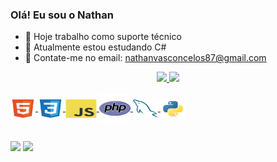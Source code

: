 ### Olá! Eu sou o Nathan

- 🔭 Hoje trabalho como suporte técnico
- 🌱 Atualmente estou estudando C#
- 💬 Contate-me no email: nathanvasconcelos87@gmail.com

<div align="center">
  <a href="https://github.com/Nathan-Vasconcelos">
  <img height="180em" src="https://github-readme-stats.vercel.app/api?username=Nathan-Vasconcelos&show_icons=true&theme=dark&include_all_commits=true&count_private=true"/>
  <img height="180em" src="https://github-readme-stats.vercel.app/api/top-langs/?username=Nathan-Vasconcelos&layout=compact&langs_count=7&theme=dark"/>
</div>
  
  <div style="display: inline_block"><br>
  <img align="center" alt="Rafa-HTML" height="30" width="40" src="https://raw.githubusercontent.com/devicons/devicon/master/icons/html5/html5-original.svg">
  <img align="center" alt="Rafa-CSS" height="30" width="40" src="https://raw.githubusercontent.com/devicons/devicon/master/icons/css3/css3-original.svg">
  <img align="center" alt="Rafa-JavaScript" height="30" width="50" src="https://raw.githubusercontent.com/devicons/devicon/master/icons/javascript/javascript-original.svg">
  <img align="center" alt="Rafa-Python" height="45" width="50" src="https://raw.githubusercontent.com/devicons/devicon/master/icons/php/php-original.svg">
  <img align="center" alt="Rafa-Python" height="30" width="40" src="https://raw.githubusercontent.com/devicons/devicon/master/icons/mysql/mysql-original.svg">
  <img align="center" alt="Rafa-Python" height="30" width="40" src="https://raw.githubusercontent.com/devicons/devicon/master/icons/python/python-original.svg">
</div>
  
  ##
  
  <div>
   <a href="https://www.linkedin.com/in/nathan-vasconcelos-085098230/" target="_blank"><img src="https://img.shields.io/badge/-LinkedIn-%230077B5?style=for-the-badge&logo=linkedin&logoColor=white" target="_blank"></a>
    <a href="https://www.youtube.com/channel/UCgcBz_bhODUGD55gCZxpl-g" target="_blank"><img src="https://img.shields.io/badge/-youtube-%23E4405F?style=for-the-badge&logo=youtube&logoColor=white" target="_blank"></a>
</div>

